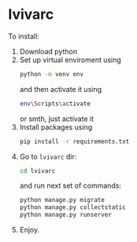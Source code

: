 # lvivarc

To install:
1. Download python
2. Set up virtual enviroment using
   ```bash
   python -m venv env
   ```
   and then activate it using
   ```bash
   env\Scripts\activate
   ```
   or smth, just activate it
3. Install packages using
   ```bash
   pip install -r requirements.txt
   ```
4. Go to `lvivarc` dir:
   ```bash
   cd lvivarc
   ```
   and run next set of commands:
   ```bash
   python manage.py migrate
   python manage.py collectstatic
   python manage.py runserver
   ```
5. Enjoy.
